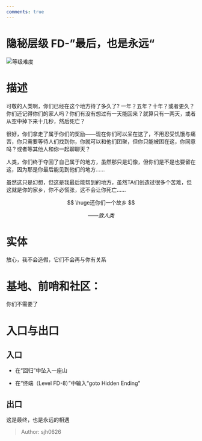 ```yaml
---
comments: true
---
```


# 隐秘层级 FD-”最后，也是永远“
![等级难度](https://cdn.luogu.com.cn/upload/image_hosting/a7wlibvv.png)

# 描述
可敬的人类啊，你们已经在这个地方待了多久了?
一年？五年？十年？或者更久？你们还记得你们的家人吗？你们有没有想过有一天能回来？就算只有一两天，或者从空中掉下来十几秒，然后死亡？  

很好，你们拿走了属于你们的奖励——现在你们可以呆在这了，不用忍受饥饿与痛苦，你只需要等待人们找到你，你就可以和他们团聚，但你只能被困在这，你同意吗？或者等其他人和你一起聊聊天？  

人类，你们终于夺回了自己属于的地方，虽然那只是幻像，但你们是不是也要留在这，因为那是你最后能见到他们的地方……

虽然这只是幻想，但这是我最后能帮到的地方，虽然TA们创造过很多个苦难，但这就是你的家乡，你不必慌张，这不会让你死亡……

$$
\huge还你们一个故乡
$$

$$
——致人类
$$

# 实体
放心，我不会造假，它们不会再与你有关系
# 基地、前哨和社区：
你们不需要了
# 入口与出口
## 入口
- 在“回归”中坠入一座山

- 在“终端（Level FD-8）”中输入“goto Hidden Ending"
## 出口
这是最终，也是永远的相遇

> Author: sjh0626
